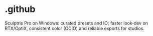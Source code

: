 # .github
Sculptris Pro on Windows: curated presets and IO; faster look‑dev on RTX/OptiX, consistent color (OCIO) and reliable exports for studios.

